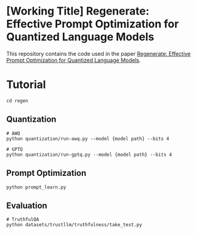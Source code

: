 # [Working Title] Regenerate: Effective Prompt Optimization for Quantized Language Models
This repository contains the code used in the paper [Regenerate: Effective Prompt Optimization for Quantized Language Models]().

# Tutorial
```shell
cd regen
```
## Quantization
```shell
# AWQ
python quantization/run-awq.py --model {model path} --bits 4

# GPTQ
python quantization/run-gptq.py --model {model path} --bits 4
```

## Prompt Optimization
```shell
python prompt_learn.py
```

## Evaluation
```shell
# TruthfulQA
python datasets/trustllm/truthfulness/take_test.py 
```
